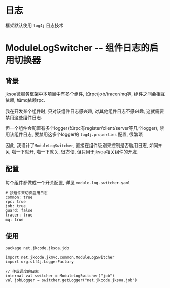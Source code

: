 # 日志

框架默认使用 `log4j` 日志技术

# ModuleLogSwitcher -- 组件日志的启用切换器

## 背景

jksoa微服务框架中本项目中有多个组件, 如rpc/job/tracer/mq等, 组件之间会相互依赖, 如mq依赖rpc.

我在开发某个组件时, 只对该组件日志感兴趣, 对其他组件日志不感兴趣, 这就需要禁用这些组件日志.

但一个组件会配置有多个logger(如rpc有register/client/server等几个logger), 禁用该组件日志, 要禁用这多个logger的 `log4j.properties` 配置, 很繁琐

因此, 我设计了`ModuleLogSwitcher`, 直接在组件级别来控制是否启用日志, 如同`开关`, 啪一下就开, 啪一下就关, 很方便, 但只用于jksoa相关组件的开发.

## 配置

每个组件都做成一个开关配置, 详见 `module-log-switcher.yaml`

```
# 按组件来切换启用日志
common: true
rpc: true
job: true
guard: false
tracer: true
mq: true
```

## 使用

```
package net.jkcode.jksoa.job

import net.jkcode.jkmvc.common.ModuleLogSwitcher
import org.slf4j.LoggerFactory

// 作业调度的日志
internal val switcher = ModuleLogSwitcher("job")
val jobLogger = switcher.getLogger("net.jkcode.jksoa.job")
```